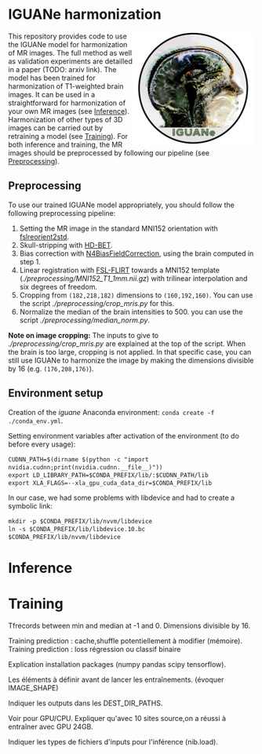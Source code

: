 # IGUANe harmonization

<img style="float: right;" src="iguane.png" width="250">

This repository provides code to use the IGUANe model for harmonization of MR images. The full method as well as validation experiments are detailled in a paper (TODO: arxiv link). The model has been trained for harmonization of T1-weighted brain images. It can be used in a straightforward for harmonization of your own MR images (see [Inference](#Inference)). Harmonization of other types of 3D images can be carried out by retraining a model (see [Training](#Training)). For both inference and training, the MR images should be preprocessed by following our pipeline (see [Preprocessing](#Preprocessing)).


## Preprocessing

To use our trained IGUANe model appropriately, you should follow the following preprocessing pipeline:
1. Setting the MR image in the standard MNI152 orientation with [fslreorient2std](https://fsl.fmrib.ox.ac.uk/fsl/fslwiki/Fslutils).
2. Skull-stripping with [HD-BET](https://github.com/MIC-DKFZ/HD-BET).
3. Bias correction with [N4BiasFieldCorrection](https://manpages.ubuntu.com/manpages/trusty/man1/N4BiasFieldCorrection.1.html), using the brain computed in step 1.
4. Linear registration with [FSL-FLIRT](https://fsl.fmrib.ox.ac.uk/fsl/fslwiki/FLIRT) towards a MNI152 template (*./preprocessing/MNI152_T1_1mm.nii.gz*) with trilinear interpolation and six degrees of freedom.
5. Cropping from `(182,218,182)` dimensions to `(160,192,160)`. You can use the script *./preprocessing/crop_mris.py* for this.
6. Normalize the median of the brain intensities to 500. you can use the script *./preprocessing/median_norm.py*.


**Note on image cropping:** The inputs to give to *./preprocessing/crop_mris.py* are explained at the top of the script. When the brain is too large, cropping is not applied. In that specific case, you can still use IGUANe to harmonize the image by making the dimensions divisible by 16 (e.g. `(176,208,176)`).


## Environment setup

Creation of the *iguane* Anaconda environment: `conda create -f ./conda_env.yml`.

Setting environment variables after activation of the environment (to do before every usage):
```
CUDNN_PATH=$(dirname $(python -c "import nvidia.cudnn;print(nvidia.cudnn.__file__)"))
export LD_LIBRARY_PATH=$CONDA_PREFIX/lib/:$CUDNN_PATH/lib
export XLA_FLAGS=--xla_gpu_cuda_data_dir=$CONDA_PREFIX/lib
```

In our case, we had some problems with libdevice and had to create a symbolic link:
```
mkdir -p $CONDA_PREFIX/lib/nvvm/libdevice
ln -s $CONDA_PREFIX/lib/libdevice.10.bc $CONDA_PREFIX/lib/nvvm/libdevice
```






# Inference


# Training

Tfrecords between min and median at -1 and 0. Dimensions divisible by 16.


Training prediction : cache,shuffle potentiellement à modifier (mémoire).
Training prediction : loss régression ou classif binaire


Explication installation packages (numpy pandas scipy tensorflow).


Les éléments à définir avant de lancer les entraînements. (évoquer IMAGE_SHAPE)


Indiquer les outputs dans les DEST_DIR_PATHS.


Voir pour GPU/CPU. Expliquer qu'avec 10 sites source,on a réussi à entraîner avec GPU 24GB.


Indiquer les types de fichiers d'inputs pour l'inférence (nib.load).
